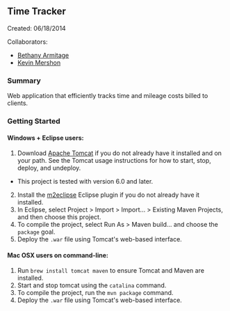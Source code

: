 ## Time Tracker
Created: 06/18/2014

Collaborators:

- [Bethany Armitage](https://github.com/bethgrace5)
- [Kevin Mershon](https://github.com/kevinmershon)

### Summary
Web application that efficiently tracks time and mileage costs billed to clients.

### Getting Started
#### Windows + Eclipse users:
1. Download [Apache Tomcat](http://tomcat.apache.org/) if you do not already have it installed and on your path. See the Tomcat usage instructions for how to start, stop, deploy, and undeploy.
  - This project is tested with version 6.0 and later.
2. Install the [m2eclipse](https://www.eclipse.org/m2e/) Eclipse plugin if you do not already have it installed.
3. In Eclipse, select Project > Import > Import... > Existing Maven Projects, and then choose this project.
4. To compile the project, select Run As > Maven build... and choose the `package` goal.
5. Deploy the `.war` file using Tomcat's web-based interface.

#### Mac OSX users on command-line:
1. Run `brew install tomcat maven` to ensure Tomcat and Maven are installed.
2. Start and stop tomcat using the `catalina` command.
3. To compile the project, run the `mvn package` command.
4. Deploy the `.war` file using Tomcat's web-based interface.
